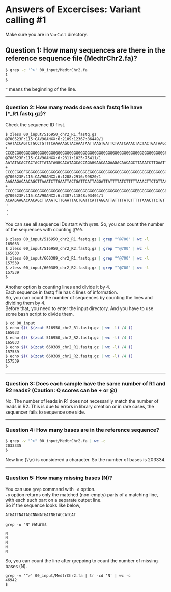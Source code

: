 # Answers of Excercises: Variant calling #1

Make sure you are in `VarCall` directory.

## Question 1: How many sequences are there in the reference sequence file (MedtrChr2.fa)?

```bash
$ grep -c '^>' 00_input/MedtrChr2.fa
1
$
```

`^` means the beginning of the line.

* * *

### Question 2: How many reads does each fastq file have (\*\_R1.fastq.gz)?

Check the sequence ID first.

```bash
$ zless 00_input/516950_chr2_R1.fastq.gz
@700523F:115:CAV90ANXX:6:2109:12367:86449/1
CAATACCAGTCTGCCTGTTTCAAAAAGCTACAAATAATTAAGTGATTCTAATCAAACTACTACTGATAAGGAAGGATTCTGCTATTCAGAATCTTCACGATAAAGAAATAAAACTACTGCTGATGA
+
CCCBCGGGGGGGGGGGGGGGGGGGGGGGGGGGGGGGGGGGGGGGGGGGGGGGGGGGGGGGGGGGGGGGGGFGGGGGEGGGGGGGGGGGGGGGGGGGGGGDGGGGGGGGGGGGEGGGGGGGGGCGGB
@700523F:115:CAV90ANXX:6:2311:1825:75411/1
AATATACACTACTACTTATATAGGCACATAGCACCAGAGGAACAAGAAGACAACAGCTTAAATCTTGAATTACTGATTCATTAGGATTATTTTATCTTTTTAAACTTCTGTTAATTAGGAATTGTT
+
CCCCCGGGFGGGGGGGGGGGGGGGGGGGGGGGGGGGEGGGGGGGGGGGGGGGGGGGGGGGGGGEGGGGGGGGGGGGGGFGGGGGGGGGEGFGGGGGEGGGGGEEGGGGGCFGGGGGEGG>FGGGGF
@700523F:115:CAV90ANXX:6:1208:2916:99820/1
AAGAAGACAACAGCTTAAATCTTGAATTACTGATTCATTAGGATTATTTTATCTTTTTAAACTTCTGTTAATTAGGAATTGTTGATTAGGATTATTTGTCTCTGATAAATAATGCTTTTGAAGTCT
+
CCCCCGGGGGGGGGGGGGGGGGGGGGGGGGGGGGGGGGGGGGGGGGGGGGGGGGGGGEBGGGGGGGGGCGEGGGGGGGGGGGGGGGGGGGGGGGGGGGGGGGGGEGGG?7@FGGGEGGGGBCBG>F
@700523F:115:CAV90ANXX:6:2307:11848:93404/1
ACAAGAAGACAACAGCTTAAATCTTGAATTACTGATTCATTAGGATTATTTTATCTTTTTAAACTTCTGTTAATTAGGAATTGTTGATTAGGATTATTTGTCTCTGATA
・
・
・
```

You can see all sequence IDs start with `@700`.
So, you can count the number of the sequences with counting `@700`.

```bash
$ zless 00_input/516950_chr2_R1.fastq.gz | grep "^@700" | wc -l
165033
$ zless 00_input/516950_chr2_R2.fastq.gz | grep "^@700" | wc -l
165033
$ zless 00_input/660389_chr2_R1.fastq.gz | grep "^@700" | wc -l
157539
$ zless 00_input/660389_chr2_R2.fastq.gz | grep "^@700" | wc -l
157539
$
```


Another option is counting lines and divide it by 4.  
Each sequence in fastq file has 4 lines of information.  
So, you can count the number of sequences by counting the lines and dividing them by 4.  
Before that, you need to enter the input directory. And you have to use some bash script to divide them.

```bash
$ cd 00_input
$ echo $(( $(zcat 516950_chr2_R1.fastq.gz | wc -l) /4 ))
165033
$ echo $(( $(zcat 516950_chr2_R2.fastq.gz | wc -l) /4 ))
165033
$ echo $(( $(zcat 660389_chr2_R1.fastq.gz | wc -l) /4 ))
157539
$ echo $(( $(zcat 660389_chr2_R2.fastq.gz | wc -l) /4 ))
157539
$
```


* * *

### Question 3: Does each sample have the same number of R1 and R2 reads? (Caution: Q scores can be + or @)

No. The number of leads in R1 does not necessarily match the number of leads in R2. This is due to errors in library creation or in rare cases, the sequencer fails to sequence one side.

* * *

### Question 4: How many bases are in the reference sequence?

```bash
$ grep -v "^>" 00_input/MedtrChr2.fa | wc -c
2033335
$
```

New line (`\\n`) is considered a character. So the number of bases is 203334.

* * *

### Question 5: How many missing bases (N)?

You can use `grep` command with `-o` option.  
`-o` option returns only the matched (non-empty) parts of a matching line, with each such part on a separate output line.  
So if the sequence looks like below,

```text
ATGATTNATAGCNNNATGATNGTACCATCAT
```
`grep -o "N"` returns 

```text
N
N
N
N
N
```

So, you can count the line after grepping to count the number of missing bases (N).

```shell
grep -v '^>' 00_input/MedtrChr2.fa | tr -cd 'N' | wc -c
46942
$
```
